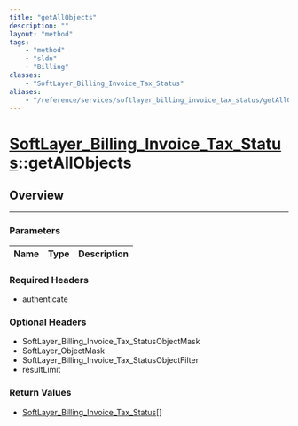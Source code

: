 ```yaml
---
title: "getAllObjects"
description: ""
layout: "method"
tags:
    - "method"
    - "sldn"
    - "Billing"
classes:
    - "SoftLayer_Billing_Invoice_Tax_Status"
aliases:
    - "/reference/services/softlayer_billing_invoice_tax_status/getAllObjects"
---
```

# [SoftLayer_Billing_Invoice_Tax_Status](/reference/services/SoftLayer_Billing_Invoice_Tax_Status)::getAllObjects




## Overview 


-----

### Parameters 
|Name | Type | Description |
| --- | --- | --- |


### Required Headers
* authenticate


### Optional Headers
* SoftLayer_Billing_Invoice_Tax_StatusObjectMask
* SoftLayer_ObjectMask
* SoftLayer_Billing_Invoice_Tax_StatusObjectFilter
* resultLimit

### Return Values
* <a href='/reference/datatypes/SoftLayer_Billing_Invoice_Tax_Status'>SoftLayer_Billing_Invoice_Tax_Status[] </a>




